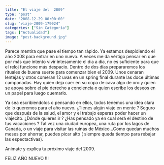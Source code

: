 ```yaml
---
title: "El viaje del  2009"
type: "post"
date: "2008-12-29 00:00:00"
slug: "viaje-2009-179024"
categories: ["Sin Categoría"]
tags: ["Actualidad"]
image: "post-background.jpg"
---
```


Parece mentira que pase el tiempo tan rápido. Ya estamos despidiendo el año 2008 para entrar en uno nuevo. A veces me da vértigo pensar en que por más que intento vivir intesamente el dia a dia, no es suficiente para que el reloj funcione más despacio. Dentro de dos dias prepararemos los rituales de buena suerte para comenzar bien el 2009. Unos cenaran lentejas y otros comeran 12 uvas en un spring final durante las doce últimas campanadas. Hay quien deja caer en su copa de cava algo de oro y quien se apoya sobre el pie derecho a conciencia o quien escribe los deseos en un papel para luego quemarlo.

Ya sea escribiendolos o pensando en ellos, todos tenemos una idea clara de lo queremos para el año nuevo. ¿Tienes algún viaje en mente ? Seguro que después de la salud, el amor y el trabajo esperas poder hacer un viajecito. ¿Dónde quieres ir ? ¿Has pensado ya en cual será el destino de tus vacaciones ? Tal vez una ciudad europea, una ruta por los lagos de Canada, o un viaje para visitar las ruinas de México...Como quedan muchos meses por ahorrar, puedes picar alto ( siempre queda tiempo para rebajar las espectactivas).

Animate y explica tu próximo viaje del 2009.

FELIZ AÑO NUEVO !!!